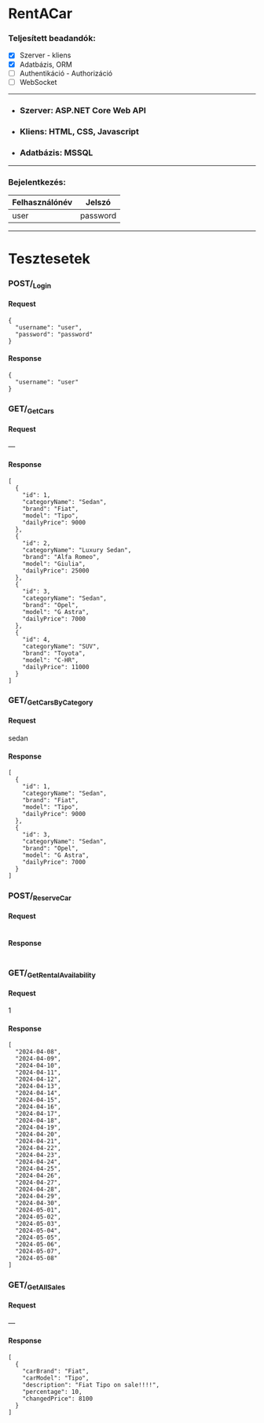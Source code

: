 # RentACar
### Teljesített beadandók:
- [x] Szerver - kliens
- [x] Adatbázis, ORM 
- [ ] Authentikáció - Authorizáció 
- [ ] WebSocket
--------------------------------------
- ### Szerver: ASP.NET Core Web API

- ### Kliens: HTML, CSS, Javascript

- ### Adatbázis: MSSQL
---------------------------------------
### Bejelentkezés:

  | Felhasználónév | Jelszó |
  |----------------|--------|
  |     user       |password|
	
---------------------------------------
# Tesztesetek
### POST/<sub>Login
#### Request
```
{
  "username": "user",
  "password": "password"
}
```
#### Response
```
{
  "username": "user"	
}
```
### GET/<sub>GetCars
#### Request
––
#### Response
```
[
  {
    "id": 1,		
    "categoryName": "Sedan",		
    "brand": "Fiat",		
    "model": "Tipo",		
    "dailyPrice": 9000		
  },	
  {
    "id": 2,
    "categoryName": "Luxury Sedan",
    "brand": "Alfa Romeo",
    "model": "Giulia",
    "dailyPrice": 25000
  },
  {
    "id": 3,
    "categoryName": "Sedan",
    "brand": "Opel",
    "model": "G Astra",
    "dailyPrice": 7000
  },
  {
    "id": 4,
    "categoryName": "SUV",
    "brand": "Toyota",
    "model": "C-HR",
    "dailyPrice": 11000
  }
]
```
### GET/<sub>GetCarsByCategory
#### Request
sedan
#### Response
```
[
  {
    "id": 1,
    "categoryName": "Sedan",
    "brand": "Fiat",
    "model": "Tipo",
    "dailyPrice": 9000
  },
  {
    "id": 3,
    "categoryName": "Sedan",
    "brand": "Opel",
    "model": "G Astra",
    "dailyPrice": 7000
  }
]
```
### POST/<sub>ReserveCar
#### Request
```

```
#### Response
```

```
### GET/<sub>GetRentalAvailability
#### Request
1
#### Response
```
[
  "2024-04-08",
  "2024-04-09",
  "2024-04-10",
  "2024-04-11",
  "2024-04-12",
  "2024-04-13",
  "2024-04-14",
  "2024-04-15",
  "2024-04-16",
  "2024-04-17",
  "2024-04-18",
  "2024-04-19",
  "2024-04-20",
  "2024-04-21",
  "2024-04-22",
  "2024-04-23",
  "2024-04-24",
  "2024-04-25",
  "2024-04-26",
  "2024-04-27",
  "2024-04-28",
  "2024-04-29",
  "2024-04-30",
  "2024-05-01",
  "2024-05-02",
  "2024-05-03",
  "2024-05-04",
  "2024-05-05",
  "2024-05-06",
  "2024-05-07",
  "2024-05-08"
]
```
### GET/<sub>GetAllSales
#### Request
––
#### Response
```
[
  {
    "carBrand": "Fiat",
    "carModel": "Tipo",
    "description": "Fiat Tipo on sale!!!!",
    "percentage": 10,
    "changedPrice": 8100
  }
]
```

